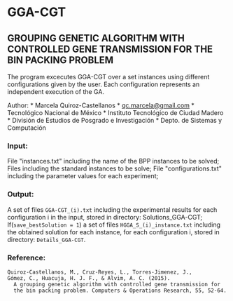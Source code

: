 # GGA-CGT

## GROUPING GENETIC ALGORITHM WITH CONTROLLED GENE TRANSMISSION FOR THE BIN PACKING PROBLEM

The program excecutes GGA-CGT over a set instances using different configurations
given by the user. Each configuration represents an independent execution of the GA.

Author: 
    * Marcela Quiroz-Castellanos
    * qc.marcela@gmail.com
    * Tecnológico Nacional de México
    * Instituto Tecnológico de Ciudad Madero
    * División de Estudios de Posgrado e Investigación
    * Depto. de Sistemas y Computación



### Input:
File "instances.txt" including the name of the BPP instances to be solved;
Files including the standard instances to be solve;
File "configurations.txt" including the parameter values for each experiment;

### Output:
A set of files `GGA-CGT_(i).txt` including the experimental results for each
configuration i in the input, stored in directory: Solutions_GGA-CGT;
If(`save_bestSolution = 1`) a set of files `HGGA_S_(i)_instance.txt` including the
obtained solution for each instance, for each configuration i, stored in directory: `Details_GGA-CGT`.

### Reference:

```
Quiroz-Castellanos, M., Cruz-Reyes, L., Torres-Jimenez, J.,
Gómez, C., Huacuja, H. J. F., & Alvim, A. C. (2015).
  A grouping genetic algorithm with controlled gene transmission for
  the bin packing problem. Computers & Operations Research, 55, 52-64.
```
